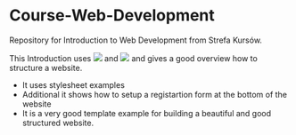 # Course-Web-Development
Repository for Introduction to Web Development from Strefa Kursów.

This Introduction uses [<img src="https://img.shields.io/badge/-Javascript-F0DB4F?style=for-the-badge&amp;labelColor=black&amp;logo=javascript&amp;logoColor=F0DB4F" style="max-width:20%;">]()  and [<img src="https://img.shields.io/badge/-JQuery-0769AD?style=for-the-badge&amp;labelColor=black&amp;logo=jQuery&amp;logoColor=0769AD" style="max-width:15%;">]() and gives a good overview how to structure a website. 
- It uses stylesheet examples
- Additional it shows how to setup a registartion form at the bottom of the website
- It is a very good template example for building a beautiful and good structured website. 
